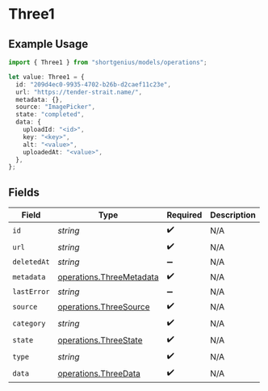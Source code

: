 # Three1

## Example Usage

```typescript
import { Three1 } from "shortgenius/models/operations";

let value: Three1 = {
  id: "209d4ec0-9935-4702-b26b-d2caef11c23e",
  url: "https://tender-strait.name/",
  metadata: {},
  source: "ImagePicker",
  state: "completed",
  data: {
    uploadId: "<id>",
    key: "<key>",
    alt: "<value>",
    uploadedAt: "<value>",
  },
};
```

## Fields

| Field                                                                | Type                                                                 | Required                                                             | Description                                                          |
| -------------------------------------------------------------------- | -------------------------------------------------------------------- | -------------------------------------------------------------------- | -------------------------------------------------------------------- |
| `id`                                                                 | *string*                                                             | :heavy_check_mark:                                                   | N/A                                                                  |
| `url`                                                                | *string*                                                             | :heavy_check_mark:                                                   | N/A                                                                  |
| `deletedAt`                                                          | *string*                                                             | :heavy_minus_sign:                                                   | N/A                                                                  |
| `metadata`                                                           | [operations.ThreeMetadata](../../models/operations/threemetadata.md) | :heavy_check_mark:                                                   | N/A                                                                  |
| `lastError`                                                          | *string*                                                             | :heavy_minus_sign:                                                   | N/A                                                                  |
| `source`                                                             | [operations.ThreeSource](../../models/operations/threesource.md)     | :heavy_check_mark:                                                   | N/A                                                                  |
| `category`                                                           | *string*                                                             | :heavy_check_mark:                                                   | N/A                                                                  |
| `state`                                                              | [operations.ThreeState](../../models/operations/threestate.md)       | :heavy_check_mark:                                                   | N/A                                                                  |
| `type`                                                               | *string*                                                             | :heavy_check_mark:                                                   | N/A                                                                  |
| `data`                                                               | [operations.ThreeData](../../models/operations/threedata.md)         | :heavy_check_mark:                                                   | N/A                                                                  |